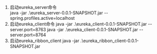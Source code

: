 1. 启动eureka_server命令  
java -jar .\eureka_server-0.0.1-SNAPSHOT.jar  --spring.profiles.active=localhost  
2. 启动eureka_client命令
java -jar .\eureka_client-0.0.1-SNAPSHOT.jar --server.port=8763
java -jar .\eureka_client-0.0.1-SNAPSHOT.jar --server.port=8764  
3. 启动eureka_ribbon_client
java -jar .\eureka_ribbon_client-0.0.1-SNAPSHOT.jar